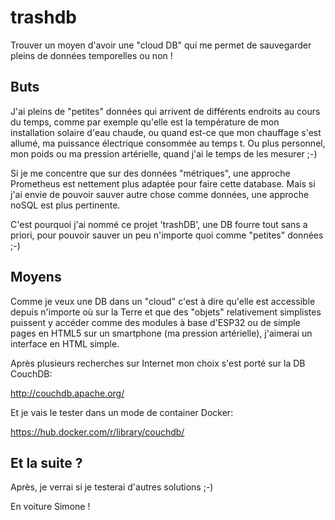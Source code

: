 # trashdb
Trouver un moyen d'avoir une "cloud DB" qui me permet de sauvegarder pleins de données temporelles ou non !

## Buts ##
J'ai pleins de "petites" données qui arrivent de différents endroits au cours du temps, comme par exemple qu'elle est la température de mon installation solaire d'eau chaude, ou quand est-ce que mon chauffage s'est allumé, ma puissance électrique consommée au temps t. Ou plus personnel, mon poids ou ma pression artérielle, quand j'ai le temps de les mesurer ;-)

Si je me concentre que sur des données "métriques", une approche Prometheus est nettement plus adaptée pour faire cette database. Mais si j'ai envie de pouvoir sauver autre chose comme données, une approche noSQL est plus pertinente.

C'est pourquoi j'ai nommé ce projet 'trashDB', une DB fourre tout sans a priori, pour pouvoir sauver un peu n'importe quoi comme "petites" données ;-)

## Moyens ##
Comme je veux une DB dans un "cloud" c'est à dire qu'elle est accessible depuis n'importe où sur la Terre et que des "objets" relativement simplistes puissent y accéder comme des modules à base d'ESP32 ou de simple pages en HTML5 sur un smartphone (ma pression artérielle), j'aimerai un interface en HTML simple.

Après plusieurs recherches sur Internet mon choix s'est porté sur la DB CouchDB:

http://couchdb.apache.org/

Et je vais le tester dans un mode de container Docker:

https://hub.docker.com/r/library/couchdb/

## Et la suite ? ##
Après, je verrai si je testerai d'autres solutions ;-)

En voiture Simone !





